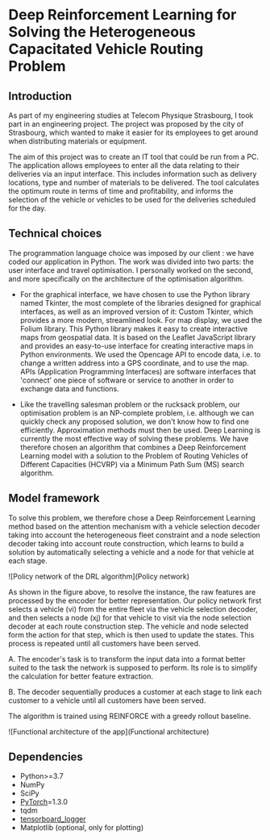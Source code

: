 # Deep Reinforcement Learning for Solving the Heterogeneous Capacitated Vehicle Routing Problem

## Introduction

As part of my engineering studies at Telecom Physique Strasbourg, I took part in an engineering project. The project was proposed by the city of Strasbourg, which wanted to make it easier for its employees to get around when distributing materials or equipment.

The aim of this project was to create an IT tool that could be run from a PC. The application allows employees to enter all the data relating to their deliveries via an input interface. This includes information such as delivery locations, type and number of materials to be delivered. The tool calculates the optimum route in terms of time and profitability, and informs the selection of the vehicle or vehicles to be used for the deliveries scheduled for the day. 

## Technical choices

The programmation language choice was imposed by our client : we have coded our application in Python. The work was divided into two parts: the user interface and travel optimisation. I personally worked on the second, and more specifically on the architecture of the optimisation algorithm.

- For the graphical interface, we have chosen to use the Python library named Tkinter, the most complete of the libraries designed for graphical interfaces, as well as an improved version of it: Custom Tkinter, which provides a more modern, streamlined look. For map display, we used the Folium library. This Python library makes it easy to create interactive maps from geospatial data. It is based on the Leaflet JavaScript library and provides an easy-to-use interface for creating interactive maps in Python environments. We used the Opencage API to encode data, i.e. to change a written address into a GPS coordinate, and to use the map. APIs (Application Programming Interfaces) are software interfaces that 'connect' one piece of software or service to another in order to exchange data and functions.

- Like the travelling salesman problem or the rucksack problem, our optimisation problem is an NP-complete problem, i.e. although we can quickly check any proposed solution, we don't know how to find one efficiently. Approximation methods must then be used. Deep Learning is currently the most effective way of solving these problems. We have therefore chosen an algorithm that combines a Deep Reinforcement Learning model with a solution to the Problem of Routing Vehicles of Different Capacities (HCVRP) via a Minimum Path Sum (MS) search algorithm.

## Model framework

To solve this problem, we therefore chose a Deep Reinforcement Learning method based on the attention mechanism with a vehicle selection decoder taking into account the heterogeneous fleet constraint and a node selection decoder taking into account route construction, which learns to build a solution by automatically selecting a vehicle and a node for that vehicle at each stage.

![Policy network of the DRL algorithm](Policy network)

As shown in the figure above, to resolve the instance, the raw features are processed by the encoder for better representation. Our policy network first selects a vehicle (vi) from the entire fleet via the vehicle selection decoder, and then selects a node (xj) for that vehicle to visit via the node selection decoder at each route construction step. The vehicle and node selected form the action for that step, which is then used to update the states. This process is repeated until all customers have been served.

A. The encoder's task is to transform the input data into a format better suited to the task the network is supposed to perform. Its role is to simplify the calculation for better feature extraction. 

B. The decoder sequentially produces a customer at each stage to link each customer to a vehicle until all customers have been served.

The algorithm is trained using REINFORCE with a greedy rollout baseline.

![Functional architecture of the app](Functional architecture)




## Dependencies

* Python>=3.7
* NumPy
* SciPy
* [PyTorch](http://pytorch.org/)=1.3.0
* tqdm
* [tensorboard_logger](https://github.com/TeamHG-Memex/tensorboard_logger)
* Matplotlib (optional, only for plotting)